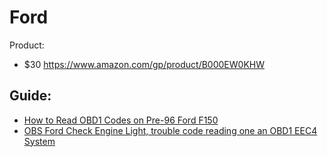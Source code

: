 # Ford
Product:
- $30 https://www.amazon.com/gp/product/B000EW0KHW

## Guide:
- [How to Read OBD1 Codes on Pre-96 Ford F150](https://youtu.be/cVFpQkl0mnY)
- [OBS Ford Check Engine Light, trouble code reading one an OBD1 EEC4 System](https://youtu.be/uzJ18yGk3Ws)
